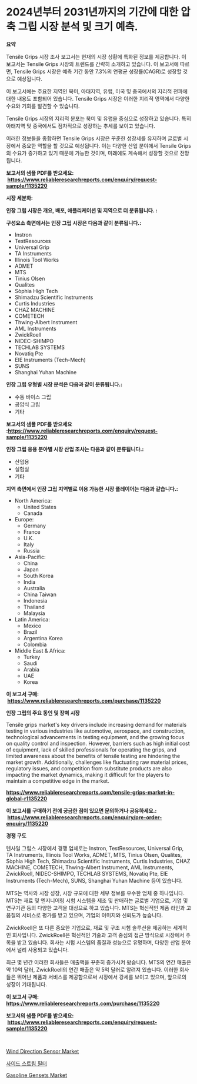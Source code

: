 <p><h1>2024년부터 2031년까지의 기간에 대한 압축 그립 시장 분석 및 크기 예측.</h1></p><p><strong>요약</strong></p>
<p><p>Tensile Grips 시장 조사 보고서는 현재의 시장 상황에 특화된 정보를 제공합니다. 이 보고서는 Tensile Grips 시장의 트렌드를 간략히 소개하고 있습니다. 이 보고서에 따르면, Tensile Grips 시장은 예측 기간 동안 7.3%의 연평균 성장률(CAGR)로 성장할 것으로 예상됩니다.</p><p>이 보고서에는 주요한 지역인 북미, 아태지역, 유럽, 미국 및 중국에서의 지리적 전파에 대한 내용도 포함되어 있습니다. Tensile Grips 시장은 이러한 지리적 영역에서 다양한 수요와 기회를 발견할 수 있습니다.</p><p>Tensile Grips 시장의 지리적 분포는 북미 및 유럽을 중심으로 성장하고 있습니다. 특히 아태지역 및 중국에서도 점차적으로 성장하는 추세를 보이고 있습니다.</p><p>이러한 정보들을 종합하면 Tensile Grips 시장은 꾸준한 성장세를 유지하며 글로벌 시장에서 중요한 역할을 할 것으로 예상됩니다. 이는 다양한 산업 분야에서 Tensile Grips의 수요가 증가하고 있기 때문에 가능한 것이며, 미래에도 계속해서 성장할 것으로 전망됩니다.</p></p>
<p><strong>보고서의 샘플 PDF를 받으세요: &nbsp;<a href="https://www.reliableresearchreports.com/enquiry/request-sample/1135220">https://www.reliableresearchreports.com/enquiry/request-sample/1135220</a></strong></p>
<p><strong>시장 세분화:</strong></p>
<p><strong> 인장 그립 시장은 개요, 배포, 애플리케이션 및 지역으로 더 분류됩니다. :</strong></p>
<p><strong>구성요소 측면에서는 인장 그립 시장은 다음과 같이 분류됩니다.:</strong></p>
<p><ul><li>Instron</li><li>TestResources</li><li>Universal Grip</li><li>TA Instruments</li><li>Illinois Tool Works</li><li>ADMET</li><li>MTS</li><li>Tinius Olsen</li><li>Qualites</li><li>Sòphia High Tech</li><li>Shimadzu Scientific Instruments</li><li>Curtis Industries</li><li>CHAZ MACHINE</li><li>COMETECH</li><li>Thwing-Albert Instrument</li><li>AML Instruments</li><li>ZwickRoell</li><li>NIDEC-SHIMPO</li><li>TECHLAB SYSTEMS</li><li>Novatiq Pte</li><li>EIE Instruments (Tech-Mech)</li><li>SUNS</li><li>Shanghai Yuhan Machine</li></ul></p>
<p><strong> 인장 그립 유형별 시장 분석은 다음과 같이 분류됩니다.:</strong></p>
<p><ul><li>수동 바이스 그립</li><li>공압식 그립</li><li>기타</li></ul></p>
<p><strong>보고서의 샘플 PDF를 받으세요 :<a href="https://www.reliableresearchreports.com/enquiry/request-sample/1135220">https://www.reliableresearchreports.com/enquiry/request-sample/1135220</a></strong></p>
<p><strong> 인장 그립 응용 분야별 시장 산업 조사는 다음과 같이 분류됩니다.:</strong></p>
<p><ul><li>산업용</li><li>실험실</li><li>기타</li></ul></p>
<p><strong>지역 측면에서 인장 그립 지역별로 이용 가능한 시장 플레이어는 다음과 같습니다.:</strong></p>
<p><ul>
    <li>
        North America:
        <ul>
            <li>United States</li>
            <li>Canada</li>
        </ul>
    </li>
    <li>
        Europe:
        <ul>
            <li>Germany</li>
            <li>France</li>
            <li>U.K.</li>
            <li>Italy</li>
            <li>Russia</li>
        </ul>
    </li>
    <li>
        Asia-Pacific:
        <ul>
            <li>China</li>
            <li>Japan</li>
            <li>South Korea</li>
            <li>India</li>
            <li>Australia</li>
            <li>China Taiwan</li>
            <li>Indonesia</li>
            <li>Thailand</li>
            <li>Malaysia</li>
        </ul>
    </li>
    <li>
        Latin America:
        <ul>
            <li>Mexico</li>
            <li>Brazil</li>
            <li>Argentina Korea</li>
            <li>Colombia</li>
        </ul>
    </li>
    <li>
        Middle East & Africa:
        <ul>
            <li>Turkey</li>
            <li>Saudi</li>
            <li>Arabia</li>
            <li>UAE</li>
            <li>Korea</li>
        </ul>
    </li>
    </ul></p>
<p><strong>이 보고서 구매: &nbsp;<a href="https://www.reliableresearchreports.com/purchase/1135220">https://www.reliableresearchreports.com/purchase/1135220</a></strong></p>
<p><strong>인장 그립의 주요 동인 및 장벽 시장</strong></p>
<p><p>Tensile grips market's key drivers include increasing demand for materials testing in various industries like automotive, aerospace, and construction, technological advancements in testing equipment, and the growing focus on quality control and inspection. However, barriers such as high initial cost of equipment, lack of skilled professionals for operating the grips, and limited awareness about the benefits of tensile testing are hindering the market growth. Additionally, challenges like fluctuating raw material prices, regulatory issues, and competition from substitute products are also impacting the market dynamics, making it difficult for the players to maintain a competitive edge in the market.</p></p>
<p><strong><a href="https://www.reliableresearchreports.com/tensile-grips-market-in-global-r1135220">https://www.reliableresearchreports.com/tensile-grips-market-in-global-r1135220</a></strong></p>
<p><strong>이 보고서를 구매하기 전에 궁금한 점이 있으면 문의하거나 공유하세요.: &nbsp;<a href="https://www.reliableresearchreports.com/enquiry/pre-order-enquiry/1135220">https://www.reliableresearchreports.com/enquiry/pre-order-enquiry/1135220</a></strong></p>
<p><strong>경쟁 구도</strong></p>
<p><p>텐사일 그립스 시장에서 경쟁 업체로는 Instron, TestResources, Universal Grip, TA Instruments, Illinois Tool Works, ADMET, MTS, Tinius Olsen, Qualites, Sòphia High Tech, Shimadzu Scientific Instruments, Curtis Industries, CHAZ MACHINE, COMETECH, Thwing-Albert Instrument, AML Instruments, ZwickRoell, NIDEC-SHIMPO, TECHLAB SYSTEMS, Novatiq Pte, EIE Instruments (Tech-Mech), SUNS, Shanghai Yuhan Machine 등이 있습니다. </p><p>MTS는 역사와 시장 성장, 시장 규모에 대한 세부 정보를 우수한 업체 중 하나입니다. MTS는 재료 및 엔지니어링 시험 시스템을 제조 및 판매하는 글로벌 기업으로, 기업 및 연구기관 등의 다양한 고객을 대상으로 하고 있습니다. MTS는 혁신적인 제품 라인과 고품질의 서비스로 평가를 받고 있으며, 기업의 이미지와 신뢰도가 높습니다.</p><p>ZwickRoell은 또 다른 중요한 기업으로, 재료 및 구조 시험 솔루션을 제공하는 세계적인 회사입니다. ZwickRoell은 혁신적인 기술과 고객 중심의 접근 방식으로 시장에서 주목을 받고 있습니다. 회사는 시험 시스템의 품질과 성능으로 유명하며, 다양한 산업 분야에서 널리 사용되고 있습니다.</p><p>최근 몇 년간 이러한 회사들은 매출액을 꾸준히 증가시켜 왔습니다. MTS의 연간 매출은 약 10억 달러, ZwickRoell의 연간 매출은 약 5억 달러로 알려져 있습니다. 이러한 회사들은 뛰어난 제품과 서비스를 제공함으로써 시장에서 강세를 보이고 있으며, 앞으로의 성장이 기대됩니다.</p></p>
<p><strong>이 보고서 구매: &nbsp; <a href="https://www.reliableresearchreports.com/purchase/1135220">https://www.reliableresearchreports.com/purchase/1135220</a></strong></p>
<p><strong>보고서의 샘플 PDF를 받으세요: &nbsp;<a href="https://www.reliableresearchreports.com/enquiry/request-sample/1135220">https://www.reliableresearchreports.com/enquiry/request-sample/1135220</a></strong><strong></strong></p>
<p>&nbsp;</p>
<p><p><a href="https://github.com/Glendatilghmankmgz0rbhwpy/Market-Research-Report-List-2/blob/main/wind-direction-sensor-market.md">Wind Direction Sensor Market</a></p><p><a href="https://github.com/fernandotryO5lson96765/Market-Research-Report-List-1/blob/main/212058326621.md">사이드 스트림 필터</a></p><p><a href="https://github.com/dx0328/Market-Research-Report-List-2/blob/main/gasoline-gensets-market.md">Gasoline Gensets Market</a></p></p>